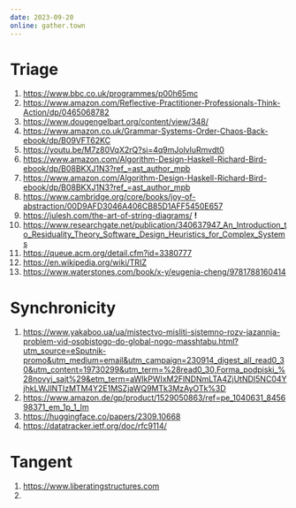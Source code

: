 ```yaml
---
date: 2023-09-20
online: gather.town
---
```

# Triage 
1. https://www.bbc.co.uk/programmes/p00h65mc
2. https://www.amazon.com/Reflective-Practitioner-Professionals-Think-Action/dp/0465068782
3. https://www.dougengelbart.org/content/view/348/
4. https://www.amazon.co.uk/Grammar-Systems-Order-Chaos-Back-ebook/dp/B09VFT62KC
5. https://youtu.be/M7z80VqX2rQ?si=4q9mJolvluRmvdt0
6. https://www.amazon.com/Algorithm-Design-Haskell-Richard-Bird-ebook/dp/B08BKXJ1N3?ref_=ast_author_mpb
7. https://www.amazon.com/Algorithm-Design-Haskell-Richard-Bird-ebook/dp/B08BKXJ1N3?ref_=ast_author_mpb
8. https://www.cambridge.org/core/books/joy-of-abstraction/00D9AFD3046A406CB85D1AFF5450E657
9. https://julesh.com/the-art-of-string-diagrams/ **!**
10. https://www.researchgate.net/publication/340637947_An_Introduction_to_Residuality_Theory_Software_Design_Heuristics_for_Complex_Systems
11. https://queue.acm.org/detail.cfm?id=3380777
12. https://en.wikipedia.org/wiki/TRIZ
13. https://www.waterstones.com/book/x-y/eugenia-cheng/9781788160414
# Synchronicity
1. https://www.yakaboo.ua/ua/mistectvo-misliti-sistemno-rozv-jazannja-problem-vid-osobistogo-do-global-nogo-masshtabu.html?utm_source=eSputnik-promo&utm_medium=email&utm_campaign=230914_digest_all_read0_30&utm_content=19730299&utm_term=%28read0_30,Forma_podpiski_%28novyj_sajt%29&etm_term=aWlkPWIxM2FlNDNmLTA4ZjUtNDI5NC04YjhkLWJlNTIzMTM4Y2E1MSZjaWQ9MTk3MzAyOTk%3D
2. https://www.amazon.de/gp/product/1529050863/ref=pe_1040631_845698371_em_1p_1_lm
3. https://huggingface.co/papers/2309.10668
4. https://datatracker.ietf.org/doc/rfc9114/

# Tangent
1. https://www.liberatingstructures.com
2. 